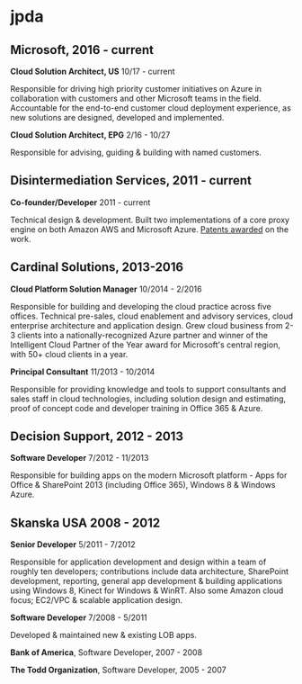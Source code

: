 # jpda

## Microsoft, 2016 - current

**Cloud Solution Architect, US** 10/17 - current

Responsible for driving high priority customer initiatives on Azure in collaboration with customers and other Microsoft teams in the field. Accountable for the end-to-end customer cloud deployment experience, as new solutions are designed, developed and implemented.

**Cloud Solution Architect, EPG** 2/16 - 10/27

Responsible for advising, guiding & building with named customers.

## Disintermediation Services, 2011 - current

**Co-founder/Developer** 2011 - current

Technical design & development. Built two implementations of a core proxy engine on both Amazon AWS and Microsoft Azure. [Patents awarded](https://pdfpiw.uspto.gov/.piw?Docid=9894019&idkey=NONE) on the work.

## Cardinal Solutions, 2013-2016

**Cloud Platform Solution Manager** 10/2014 - 2/2016

Responsible for building and developing the cloud practice across five offices. Technical pre-sales, cloud enablement and advisory services, cloud enterprise architecture and application design. Grew cloud business from 2-3 clients into a nationally-recognized Azure partner and winner of the Intelligent Cloud Partner of the Year award for Microsoft's central region, with 50+ cloud clients in a year.

**Principal Consultant** 11/2013 - 10/2014

Responsible for providing knowledge and tools to support consultants and sales staff in cloud technologies, including solution design and estimating, proof of concept code and developer training in Office 365 & Azure.

## Decision Support, 2012 - 2013

**Software Developer** 7/2012 - 11/2013

Responsible for building apps on the modern Microsoft platform - Apps for Office & SharePoint 2013 (including Office 365), Windows 8 & Windows Azure.

## Skanska USA 2008 - 2012

**Senior Developer** 5/2011 - 7/2012

Responsible for application development and design within a team of roughly ten developers; contributions include data architecture, SharePoint development, reporting, general app development & building applications using Windows 8, Kinect for Windows & WinRT. Also some Amazon cloud focus; EC2/VPC & scalable application design.

**Software Developer** 7/2008 - 5/2011

Developed & maintained new & existing LOB apps.

**Bank of America**, Software Developer, 2007 - 2008

**The Todd Organization**, Software Developer, 2005 - 2007
